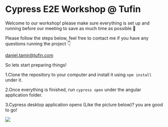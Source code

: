 # Cypress E2E Workshop @ Tufin
Welcome to our workshop! please make sure everything is set up and running before our meeting to save as much time as possible 🤘 

Please follow the steps below, feel free to contact me if you have any questions running the project 👇

daniel.tamir@tufin.com

So lets start preparing things! 

1.Clone the repository to your computer and install it using `npm install` under it.

2.Once everything is finished, run `cypress open` under the angular application folder.

3.Cypress desktop application opens (Like the picture below)? you are good to go!  

![](https://s3.amazonaws.com/assets.fullstack.io/n/20191024165127395_example_tests.png)

